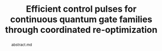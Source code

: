---
title: "Efficient control pulses for continuous quantum gate families through coordinated re-optimization"
layout: project
#publisher: 
image: /assets/img/projects/reoptimization/hero.png
abstract: abstract.md
items:
    - name: PDF
      link: /assets/papers/Chadwick_Efficient_2023.pdf
    - name: arXiv
      link: https://arxiv.org/abs/2302.01553
    - name: code
      link: https://github.com/jasonchadwick/pulse-interpolation
authors:
    - name: "Jason Chadwick"
      affiliation: University of Chicago
    - name: "Frederic T. Chong"
      link: https://people.cs.uchicago.edu/~ftchong/
      affiliation: University of Chicago
      last: true
figures:
    - file: /assets/img/projects/reoptimization/01_example.png
      caption: 01_example.md
    - file: /assets/img/projects/reoptimization/02_pulses.png
      caption: 02_pulses.md
    - file: /assets/img/projects/reoptimization/03_computation.png
      caption: 03_computation.md
    - file: /assets/img/projects/reoptimization/04_box.png
      caption: 04_box.md
      width: 100%
---
